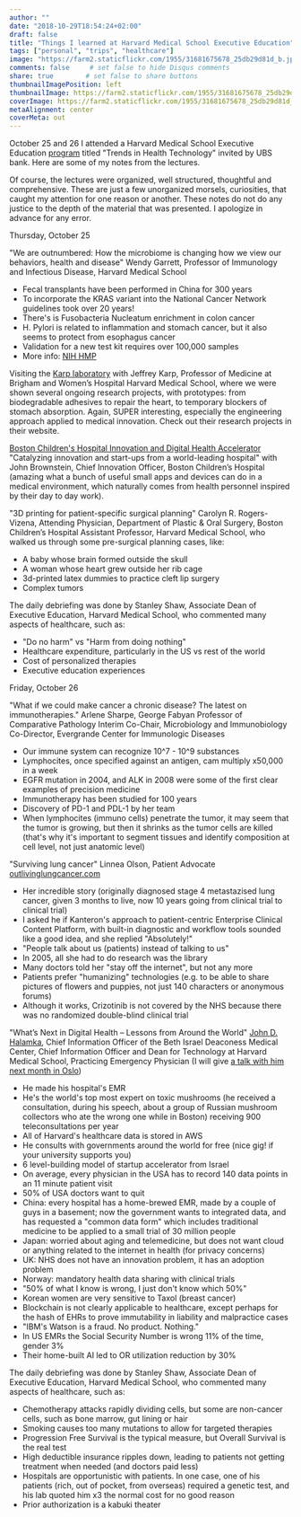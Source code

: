 ```yaml
---
author: ""
date: "2018-10-29T18:54:24+02:00"
draft: false
title: "Things I learned at Harvard Medical School Executive Education"
tags: ["personal", "trips", "healthcare"]
image: "https://farm2.staticflickr.com/1955/31681675678_25db29d81d_b.jpg"
comments: false     # set false to hide Disqus comments
share: true        # set false to share buttons
thumbnailImagePosition: left
thumbnailImage: https://farm2.staticflickr.com/1955/31681675678_25db29d81d_b.jpg
coverImage: https://farm2.staticflickr.com/1955/31681675678_25db29d81d_b.jpg
metaAlignment: center
coverMeta: out
---
```


October 25 and 26 I attended a Harvard Medical School Executive Education [program](https://uhnw.ubs.com/iln-boston-2018/home/) titled "Trends in Health Technology" invited by UBS bank. Here are some of my notes from the lectures.

<!--more-->

Of course, the lectures were organized, well structured, thoughtful and comprehensive. These are just a few unorganized morsels, curiosities, that caught my attention for one reason or another. These notes do not do any justice to the depth of the material that was presented. I apologize in advance for any error.

Thursday, October 25

"We are outnumbered: How the microbiome is changing how we view our behaviors, health and disease" Wendy Garrett, Professor of Immunology and Infectious Disease, Harvard Medical School

- Fecal transplants have been performed in China for 300 years
- To incorporate the KRAS variant into the National Cancer Network guidelines took over 20 years!
- There's is Fusobacteria Nucleatum enrichment in colon cancer
- H. Pylori is related to inflammation and stomach cancer, but it also seems to protect from esophagus cancer
- Validation for a new test kit requires over 100,000 samples
- More info: [NIH HMP](https://commonfund.nih.gov/hmp)

Visiting the [Karp laboratory](http://www.karplab.net/) with Jeffrey Karp, Professor of Medicine at Brigham and Women’s Hospital Harvard Medical School, where we were shown several ongoing research projects, with prototypes: from biodegradable adhesives to repair the heart, to temporary blockers of stomach absorption. Again, SUPER interesting, especially the engineering approach applied to medical innovation. Check out their research projects in their website.

[Boston Children's Hospital Innovation and Digital Health Accelerator](https://accelerator.childrenshospital.org/) "Catalyzing innovation and start-ups from a world-leading hospital" with John Brownstein, Chief Innovation Officer, Boston Children’s Hospital (amazing what a bunch of useful small apps and devices can do in a medical environment, which naturally comes from health personnel inspired by their day to day work).

"3D printing for patient-specific surgical planning" Carolyn R. Rogers-Vizena, Attending Physician, Department of Plastic & Oral Surgery, Boston Children’s Hospital Assistant Professor, Harvard Medical School, who walked us through some pre-surgical planning cases, like:

- A baby whose brain formed outside the skull
- A woman whose heart grew outside her rib cage
- 3d-printed latex dummies to practice cleft lip surgery
- Complex tumors

The daily debriefing was done by Stanley Shaw, Associate Dean of Executive Education, Harvard Medical School, who commented many aspects of healthcare, such as:

- "Do no harm" vs "Harm from doing nothing"
- Healthcare expenditure, particularly in the US vs rest of the world
- Cost of personalized therapies
- Executive education experiences


Friday, October 26

"What if we could make cancer a chronic disease? The latest on immunotherapies." Arlene Sharpe, George Fabyan Professor of Comparative Pathology Interim Co-Chair, Microbiology and Immunobiology Co-Director, Evergrande Center for Immunologic Diseases

- Our immune system can recognize 10^7 - 10^9 substances
- Lymphocites, once specified against an antigen, cam multiply x50,000 in a week
- EGFR mutation in 2004, and ALK in 2008 were some of the first clear examples of precision medicine
- Immunotherapy has been studied for 100 years
- Discovery of PD-1 and PDL-1 by her team
- When lymphocites (immuno cells) penetrate the tumor, it may seem that the tumor is growing, but then it shrinks as the tumor cells are killed (that's why it's important to segment tissues and identify composition at cell level, not just anatomic level)

"Surviving lung cancer" Linnea Olson, Patient Advocate [outlivinglungcancer.com](https://outlivinglungcancer.com/)

- Her incredible story (originally diagnosed stage 4 metastazised lung cancer, given 3 months to live, now 10 years going from clinical trial to clinical trial)
- I asked he if Kanteron's approach to patient-centric Enterprise Clinical Content Platform, with built-in diagnostic and workflow tools sounded like a good idea, and she replied "Absolutely!"
- "People talk about us (patients) instead of talking to us"
- In 2005, all she had to do research was the library
- Many doctors told her "stay off the internet", but not any more
- Patients prefer "humanizing" technologies (e.g. to be able to share pictures of flowers and puppies, not just 140 characters or anonymous forums)
- Although it works, Crizotinib is not covered by the NHS because there was no randomized double-blind clinical trial

"What’s Next in Digital Health – Lessons from Around the World" [John D. Halamka](http://geekdoctor.blogspot.com/), Chief Information Officer of the Beth Israel Deaconess Medical Center, Chief Information Officer and Dean for Technology at Harvard Medical School, Practicing Emergency Physician (I will give [a talk with him next month in Oslo](http://ehin.no/en/highlights/))

- He made his hospital's EMR
- He's the world's top most expert on toxic mushrooms (he received a consultation, during his speech, about a group of Russian mushroom collectors who ate the wrong one while in Boston) receiving 900 teleconsultations per year
- All of Harvard's healthcare data is stored in AWS
- He consults with governments around the world for free (nice gig! if your university supports you)
- 6 level-building model of  startup accelerator from Israel
- On average, every physician in the USA has to record 140 data points in an 11 minute patient visit
- 50% of USA doctors want to quit
- China: every hospital has a home-brewed EMR, made by a couple of guys in a basement; now the government wants to integrated data, and has requested a "common data form" which includes traditional medicine to be applied to a small trial of 30 million people
- Japan: worried about aging and telemedicine, but does not want cloud or anything related to the internet in health (for privacy concerns)
- UK: NHS does not have an innovation problem, it has an adoption problem
- Norway: mandatory health data sharing with clinical trials
- "50% of what I know is wrong, I just don't know which 50%"
- Korean women are very sensitive to Taxol (breast cancer)
- Blockchain is not clearly applicable to healthcare, except perhaps for the hash of EHRs to prove immutability in liability and malpractice cases
- "IBM's Watson is a fraud. No product. Nothing."
- In US EMRs the Social Security Number is wrong 11% of the time, gender 3%
- Their home-built AI led to OR utilization reduction by 30%

The daily debriefing was done by Stanley Shaw, Associate Dean of Executive Education, Harvard Medical School, who commented many aspects of healthcare, such as:

- Chemotherapy attacks rapidly dividing cells, but some are non-cancer cells, such as bone marrow, gut lining or hair
- Smoking causes too many mutations to allow for targeted therapies
- Progression Free Survival is the typical measure, but Overall Survival is the real test
- High deductible insurance ripples down, leading to patients not getting treatment when needed (and doctors paid less)
- Hospitals are opportunistic with patients. In one case, one of his patients (rich, out of pocket, from overseas) required a genetic test, and his lab quoted him x3 the normal cost for no good reason
- Prior authorization is a kabuki theater

<div id="flickrembed"></div><div style="position:absolute; top:-70px; display:block; text-align:center; z-index:-1;"></div><script src='https://flickrembed.com/embed_v2.js.php?source=flickr&layout=responsive&input=www.flickr.com/photos/jcortell/albums/72157701248962321&sort=5&by=album&theme=default&scale=fill&limit=100&skin=default&autoplay=true'></script>
